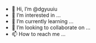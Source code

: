 - 👋 Hi, I’m @dgyuuiu
- 👀 I’m interested in ...
- 🌱 I’m currently learning ...
- 💞️ I’m looking to collaborate on ...
- 📫 How to reach me ...

<!---
dgyuuiu/dgyuuiu is a ✨ special ✨ repository because its `README.md` (this file) appears on your GitHub profile.
You can click the Preview link to take a look at your changes.
--->

